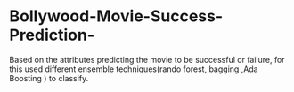 # Bollywood-Movie-Success-Prediction-
Based on the attributes predicting the movie to be successful or failure, for this used different ensemble techniques(rando forest, bagging ,Ada Boosting ) to classify.
